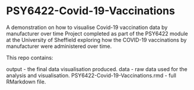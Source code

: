 # PSY6422-Covid-19-Vaccinations
A demonstration on how to visualise Covid-19 vaccination data by manufacturer over time
Project completed as part of the PSY6422 module at the University of Sheffield exploring how the COVID-19 vaccinations by manufacturer were administered over time.

This repo contains:

output - the final data visualisation produced.
data - raw data used for the analysis and visualisation.
PSY6422-Covid-19-Vaccinations.rmd - full RMarkdown file.

